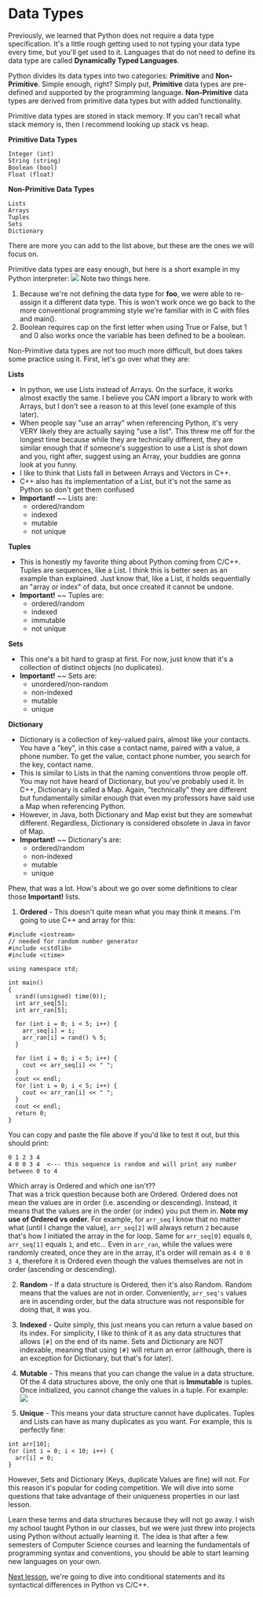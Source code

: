 # Data Types

Previously, we learned that Python does not require a data type specification. It's a little rough getting used to not typing your data type every time, but you'll get used to it. Languages that do not need to define its data type are called **Dynamically Typed Languages**.

Python divides its data types into two categories: **Primitive** and **Non-Primitive**. Simple enough, right? Simply put, **Primitive** data types are pre-defined and supported by the programming language. **Non-Primitive** data types are derived from primitive data types but with added functionality.

Primitive data types are stored in stack memory. If you can't recall what stack memory is, then I recommend looking up stack vs heap.

**Primitive Data Types**
```
Integer (int)
String (string)
Boolean (bool)
Float (float)
```

**Non-Primitive Data Types**
```
Lists
Arrays
Tuples
Sets
Dictionary
```

There are more you can add to the list above, but these are the ones we will focus on.

Primitive data types are easy enough, but here is a short example in my Python interpreter:
![](Images/datatypes.png)
Note two things here.
1. Because we're not defining the data type for **foo**, we were able to re-assign it a different data type. This is won't work once we go back to the more conventional programming style we're familiar with in C with files and main().
2. Boolean requires cap on the first letter when using True or False, but 1 and 0 also works once the variable has been defined to be a boolean.

Non-Primitive data types are not too much more difficult, but does takes some practice using it. First, let's go over what they are:

**Lists**
- In python, we use Lists instead of Arrays. On the surface, it works almost exactly the same. I believe you CAN import a library to work with Arrays, but I don't see a reason to at this level (one example of this later).
- When people say "use an array" when referencing Python, it's very VERY likely they are actually saying "use a list". This threw me off for the longest time because while they are technically different, they are similar enough that if someone's suggestion to use a List is shot down and you, right after, suggest using an Array, your buddies are gonna look at you funny.
- I like to think that Lists fall in between Arrays and Vectors in C++.
- C++ also has its implementation of a List, but it's not the same as Python so don't get them confused
- **Important!** ~~ Lists are:
  - ordered/random
  - indexed
  - mutable
  - not unique

**Tuples**
- This is honestly my favorite thing about Python coming from C/C++. Tuples are sequences, like a List. I think this is better seen as an example than explained. Just know that, like a List, it holds sequentially an "array or index" of data, but once created it cannot be undone.
- **Important!** ~~ Tuples are:
  - ordered/random
  - indexed
  - immutable
  - not unique

**Sets**
- This one's a bit hard to grasp at first. For now, just know that it's a collection of distinct objects (no duplicates).
- **Important!** ~~ Sets are:
  - unordered/non-random
  - non-indexed
  - mutable
  - unique

**Dictionary**
- Dictionary is a collection of key-valued pairs, almost like your contacts. You have a "key", in this case a contact name, paired with a value, a phone number. To get the value, contact phone number, you search for the key, contact name.
- This is similar to Lists in that the naming conventions throw people off. You may not have heard of Dictionary, but you've probably used it. In C++, Dictionary is called a Map. Again, "technically" they are different but fundamentally similar enough that even my professors have said use a Map when referencing Python.
- However, in Java, both Dictionary and Map exist but they are somewhat different. Regardless, Dictionary is considered obsolete in Java in favor of Map.
- **Important!** ~~ Dictionary's are:
  - ordered/random
  - non-indexed
  - mutable
  - unique

Phew, that was a lot. How's about we go over some definitions to clear those **Important!** lists.
1. **Ordered** - This doesn't quite mean what you may think it means. I'm going to use C++ and array for this:
```
#include <iostream>
// needed for random number generator
#include <cstdlib>
#include <ctime>

using namespace std;

int main()
{
  srand((unsigned) time(0));
  int arr_seq[5];
  int arr_ran[5];

  for (int i = 0; i < 5; i++) {
    arr_seq[i] = i;
    arr_ran[i] = rand() % 5;
  }

  for (int i = 0; i < 5; i++) {
    cout << arr_seq[i] << " ";
  }
  cout << endl;
  for (int i = 0; i < 5; i++) {
    cout << arr_ran[i] << " ";
  }
  cout << endl;
  return 0;
}
```
You can copy and paste the file above if you'd like to test it out, but this should print:
```
0 1 2 3 4
4 0 0 3 4  <--- this sequence is random and will print any number between 0 to 4
```
Which array is Ordered and which one isn't??             
That was a trick question because both are Ordered. Ordered does not mean the values are in order (i.e. ascending or descending). Instead, it means that the values are in the order (or index) you put them in. **Note my use of Ordered vs order.**
For example, for ``arr_seq`` I know that no matter what (until I change the value), ``arr_seq[2]`` will always return ``2`` because that's how I initiated the array in the for loop. Same for ``arr_seq[0]`` equals ``0``, ``arr_seq[1]`` equals ``1``, and etc... Even in ``arr_ran``, while the values were randomly created, once they are in the array, it's order will remain as ``4 0 0 3 4``, therefore it is Ordered even though the values themselves are not in order (ascending or descending).

2. **Random** - If a data structure is Ordered, then it's also Random. Random means that the values are not in order. Conveniently, ``arr_seq's`` values are in ascending order, but the data structure was not responsible for doing that, it was you.

3. **Indexed** - Quite simply, this just means you can return a value based on its index. For simplicity, I like to think of it as any data structures that allows `[#]` on the end of its name. Sets and Dictionary are NOT indexable, meaning that using `[#]` will return an error (although, there is an exception for Dictionary, but that's for later).

4. **Mutable** - This means that you can change the value in a data structure. Of the 4 data structures above, the only one that is **Immutable** is tuples. Once initialized, you cannot change the values in a tuple. For example:
![](Images/tuplez.png)

5. **Unique** - This means your data structure cannot have duplicates. Tuples and Lists can have as many duplicates as you want. For example, this is perfectly fine:
```
int arr[10];
for (int i = 0; i < 10; i++) {
  arr[i] = 0;
}
```
However, Sets and Dictionary (Keys, duplicate Values are fine) will not. For this reason it's popular for coding competition. We will dive into some questions that take advantage of their uniqueness properties in our last lesson.

Learn these terms and data structures because they will not go away. I wish my school taught Python in our classes, but we were just threw into projects using Python without actually learning it. The idea is that after a few semesters of Computer Science courses and learning the fundamentals of programming syntax and conventions, you should be able to start learning new languages on your own.

[Next lesson](/Conditional_Statements.md), we're going to dive into conditional statements and its syntactical differences in Python vs C/C++.
